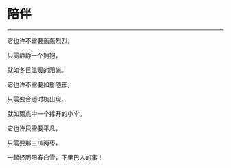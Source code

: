 <!--
 * @Author: 蔡鑫 1058360098@qq.com
 * @Date: 2024-05-08 16:34:04
 * @LastEditors: 蔡鑫 1058360098@qq.com
 * @LastEditTime: 2024-05-08 16:34:13
 * @FilePath: \docsify\docs\articles\poems\p30.md
 * @Description: 这是默认设置,请设置`customMade`, 打开koroFileHeader查看配置 进行设置: https://github.com/OBKoro1/koro1FileHeader/wiki/%E9%85%8D%E7%BD%AE
-->
# 陪伴
---

它也许不需要轰轰烈烈，

只需静静一个拥抱，

就如冬日温暖的阳光。

它也许不需要如影随形，

只需要合适时机出现，

就如雨点中一个撑开的小伞。

它也许只需要平凡，

只需要那三瓜两枣，

一起经历阳春白雪，下里巴人的事！